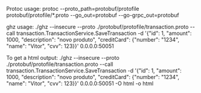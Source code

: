 Protoc usage:
protoc --proto_path=protobuf/protofile protobuf/protofile/*.proto --go_out=protobuf --go-grpc_out=protobuf

ghz usage:
./ghz --insecure --proto ./protobuf/protofile/transaction.proto --call transaction.TransactionService.SaveTransaction -d '{"id": 1, "amount": 1000, "description": "novo produto", "creditCard": {"number": "1234", "name": "Vitor", "cvv": 123}}' 0.0.0.0:50051

To get a html output:
./ghz --insecure --proto ./protobuf/protofile/transaction.proto --call transaction.TransactionService.SaveTransaction -d '{"id": 1, "amount": 1000, "description": "novo produto", "creditCard": {"number": "1234", "name": "Vitor", "cvv": 123}}' 0.0.0.0:50051 -O html -o html